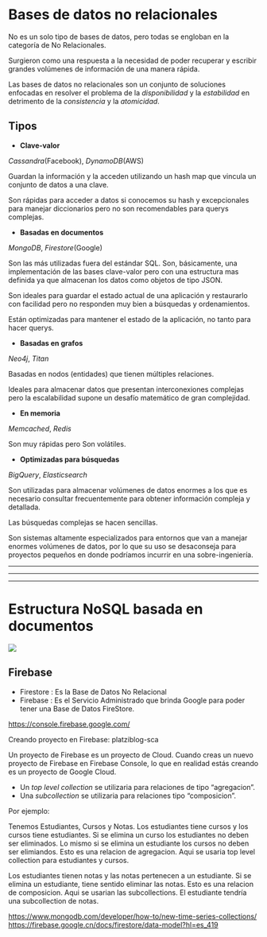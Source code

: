 # Bases de datos no relacionales

No es un solo tipo de bases de datos, pero todas se engloban en la categoría de No Relacionales.

Surgieron como una respuesta a la necesidad de poder recuperar y escribir grandes volúmenes de información de una manera rápida.

Las bases de datos no relacionales son un conjunto de soluciones enfocadas en resolver el problema de la *disponibilidad* y la *estabilidad* en detrimento de la *consistencia* y la *atomicidad*.

## Tipos

* **Clave-valor**

*Cassandra*(Facebook), *DynamoDB*(AWS)

Guardan la información y la acceden utilizando un hash map que vincula un conjunto de datos a una clave.

Son rápidas para acceder a datos si conocemos su hash y excepcionales para manejar diccionarios pero no son recomendables para querys complejas.

* **Basadas en documentos**

*MongoDB*, *Firestore*(Google)

Son las más utilizadas fuera del estándar SQL. Son, básicamente, una implementación de las bases clave-valor pero con una estructura mas definida ya que almacenan los datos como objetos de tipo JSON.

Son ideales para guardar el estado actual de una aplicación y restaurarlo con facilidad pero no responden muy bien a búsquedas y ordenamientos.

Están optimizadas para mantener el estado de la aplicación, no tanto para hacer querys.

* **Basadas en grafos**

*Neo4j*, *Titan*

Basadas en nodos (entidades) que tienen múltiples relaciones.

Ideales para almacenar datos que presentan interconexiones complejas pero la escalabilidad supone un desafío matemático de gran complejidad.

* **En memoria**

*Memcached*, *Redis*

Son muy rápidas pero Son volátiles.

* **Optimizadas para búsquedas**

*BigQuery*, *Elasticsearch*

Son utilizadas para almacenar volúmenes de datos enormes a los que es necesario consultar frecuentemente para obtener información compleja y detallada.

Las búsquedas complejas se hacen sencillas.

Son sistemas altamente especializados para entornos que van a manejar enormes volúmenes de datos, por lo que su uso se desaconseja para proyectos pequeños en donde podríamos incurrir en una sobre-ingeniería.

---
---
---

# Estructura NoSQL basada en documentos

![](https://static.platzi.com/media/user_upload/FireStore-5474c032-0994-423f-a39e-2b33c1c9ef60.jpg)

## Firebase

* Firestore : Es la Base de Datos No Relacional
* Firebase : Es el Servicio Administrado que brinda Google para poder tener una Base de Datos FireStore.

https://console.firebase.google.com/

Creando proyecto en Firebase:
platziblog-sca

Un proyecto de Firebase es un proyecto de Cloud.
Cuando creas un nuevo proyecto de Firebase en Firebase Console, lo que en realidad estás creando es un proyecto de Google Cloud.

* Un *top level collection* se utilizaria para relaciones de tipo “agregacion”. 
* Una *subcollection* se utilizaria para relaciones tipo “composicion”.

Por ejemplo:

Tenemos Estudiantes, Cursos y Notas. Los estudiantes tiene cursos y los cursos tiene estudiantes. Si se elimina un curso los estudiantes no deben ser eliminados. Lo mismo si se elimina un estudiante los cursos no deben ser elimiandos. Esto es una relacion de agregacion. Aqui se usaria top level collection para estudiantes y cursos.

Los estudiantes tienen notas y las notas pertenecen a un estudiante. Si se elimina un estudiante, tiene sentido eliminar las notas. Esto es una relacion de composicion. Aqui se usarian las subcollections. El estudiante tendría una subcollection de notas.

https://www.mongodb.com/developer/how-to/new-time-series-collections/
https://firebase.google.cn/docs/firestore/data-model?hl=es_419